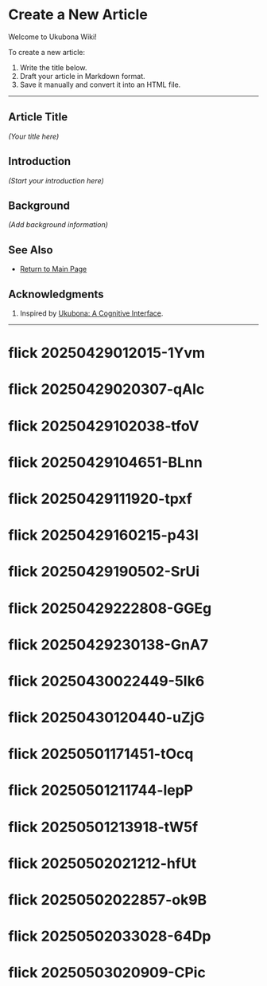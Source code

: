 # Create a New Article

Welcome to Ukubona Wiki!

To create a new article:

1. Write the title below.
2. Draft your article in Markdown format.
3. Save it manually and convert it into an HTML file.

---

## Article Title

_(Your title here)_

## Introduction

_(Start your introduction here)_

## Background

_(Add background information)_

## See Also

- [Return to Main Page](../index.html)

## Acknowledgments

1. Inspired by [Ukubona: A Cognitive Interface](https://abikesa.github.io/book-ukubona/).

---
# flick 20250429012015-1Yvm
# flick 20250429020307-qAlc
# flick 20250429102038-tfoV
# flick 20250429104651-BLnn
# flick 20250429111920-tpxf
# flick 20250429160215-p43I
# flick 20250429190502-SrUi
# flick 20250429222808-GGEg
# flick 20250429230138-GnA7
# flick 20250430022449-5Ik6
# flick 20250430120440-uZjG
# flick 20250501171451-tOcq
# flick 20250501211744-lepP
# flick 20250501213918-tW5f
# flick 20250502021212-hfUt
# flick 20250502022857-ok9B
# flick 20250502033028-64Dp
# flick 20250503020909-CPic
